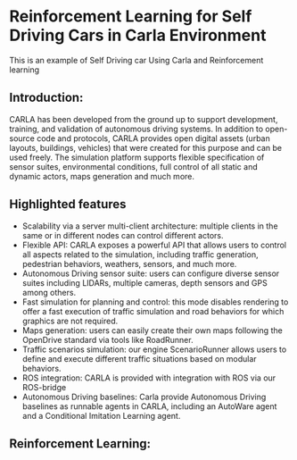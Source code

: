 # Reinforcement Learning for Self Driving Cars in Carla Environment

This is an example of Self Driving car Using Carla and Reinforcement learning

## Introduction:
CARLA has been developed from the ground up to support development, training, and validation of autonomous driving systems. In addition to open-source code and protocols, CARLA provides open digital assets (urban layouts, buildings, vehicles) that were created for this purpose and can be used freely. The simulation platform supports flexible specification of sensor suites, environmental conditions, full control of all static and dynamic actors, maps generation and much more.

## Highlighted features
- Scalability via a server multi-client architecture: multiple clients in the same or in different nodes can control different actors.
- Flexible API: CARLA exposes a powerful API that allows users to control all aspects related to the simulation, including traffic generation, pedestrian behaviors, weathers, sensors, and much more.
- Autonomous Driving sensor suite: users can configure diverse sensor suites including LIDARs, multiple cameras, depth sensors and GPS among others.
- Fast simulation for planning and control: this mode disables rendering to offer a fast execution of traffic simulation and road behaviors for which graphics are not required.
- Maps generation: users can easily create their own maps following the OpenDrive standard via tools like RoadRunner.
- Traffic scenarios simulation: our engine ScenarioRunner allows users to define and execute different traffic situations based on modular behaviors.
- ROS integration: CARLA is provided with integration with ROS via our ROS-bridge
- Autonomous Driving baselines: Carla provide Autonomous Driving baselines as runnable agents in CARLA, including an AutoWare agent and a Conditional Imitation Learning agent.

## Reinforcement Learning:

